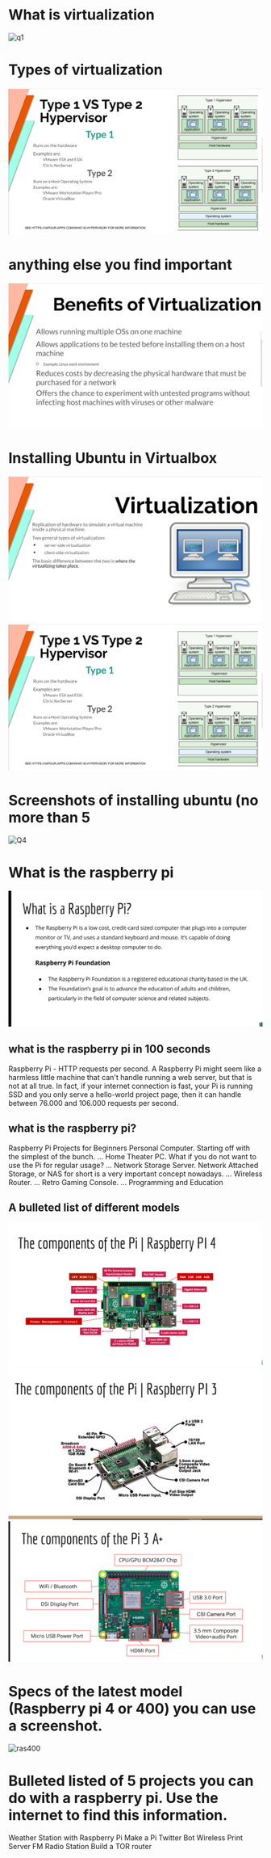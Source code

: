 # What is virtualization
![q1](q1.pg)
# Types of virtualization
![q2](q2.png)
# anything else you find important
![q3](q3.png)
# Installing Ubuntu in Virtualbox
![Q1](Q1.png)
![Q2](Q2.png)
# Screenshots of installing ubuntu (no more than 5
![Q4](Q4.png)

# What is the raspberry pi
![whatsr](whatsr.png)
## what is the raspberry pi in 100 seconds
Raspberry Pi - HTTP requests per second. A Raspberry Pi might seem like a harmless little machine that can't handle running a web server, but that is not at all true. In fact, if your internet connection is fast, your Pi is running SSD and you only serve a hello-world project page, then it can handle between 76.000 and 106.000 requests per second.

## what is the raspberry pi?
Raspberry Pi Projects for Beginners Personal Computer. Starting off with the simplest of the bunch. ... Home Theater PC. What if you do not want to use the Pi for regular usage? ... Network Storage Server. Network Attached Storage, or NAS for short is a very important concept nowadays. ... Wireless Router. ... Retro Gaming Console. ... Programming and Education
## A bulleted list of different models
![difm](difm.png)
![difm2](difm2.png)
![difm3](difm3.png)
# Specs of the latest model (Raspberry pi 4 or 400) you can use a screenshot.
![ras400](ra400.png)
# Bulleted listed of 5 projects you can do with a raspberry pi. Use the internet to find this information.
Weather Station with Raspberry Pi
Make a Pi Twitter Bot
Wireless Print Server
FM Radio Station
Build a TOR router